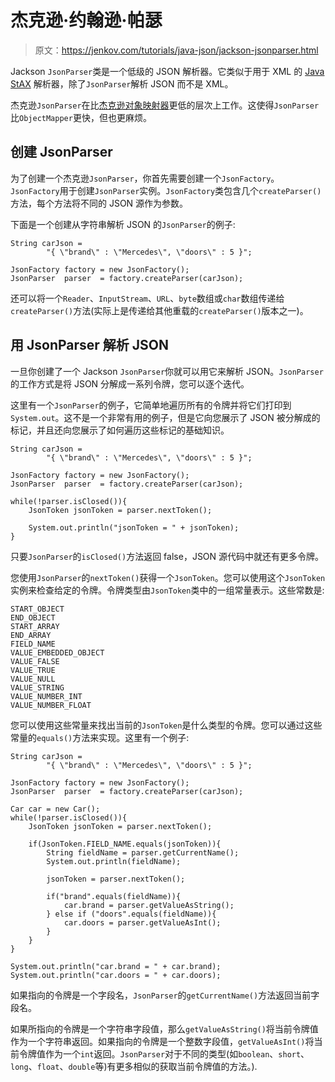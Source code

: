 # 杰克逊·约翰逊·帕瑟

> 原文：<https://jenkov.com/tutorials/java-json/jackson-jsonparser.html>

Jackson `JsonParser`类是一个低级的 JSON 解析器。它类似于用于 XML 的 [Java StAX](/java-xml/stax.html) 解析器，除了`JsonParser`解析 JSON 而不是 XML。

杰克逊`JsonParser`在比[杰克逊对象映射器](jackson-objectmapper.html)更低的层次上工作。这使得`JsonParser`比`ObjectMapper`更快，但也更麻烦。

## 创建 JsonParser

为了创建一个杰克逊`JsonParser`，你首先需要创建一个`JsonFactory`。`JsonFactory`用于创建`JsonParser`实例。`JsonFactory`类包含几个`createParser()`方法，每个方法将不同的 JSON 源作为参数。

下面是一个创建从字符串解析 JSON 的`JsonParser`的例子:

```
String carJson =
        "{ \"brand\" : \"Mercedes\", \"doors\" : 5 }";

JsonFactory factory = new JsonFactory();
JsonParser  parser  = factory.createParser(carJson);

```

还可以将一个`Reader`、`InputStream`、`URL`、`byte`数组或`char`数组传递给`createParser()`方法(实际上是传递给其他重载的`createParser()`版本之一)。

## 用 JsonParser 解析 JSON

一旦你创建了一个 Jackson `JsonParser`你就可以用它来解析 JSON。`JsonParser`的工作方式是将 JSON 分解成一系列令牌，您可以逐个迭代。

这里有一个`JsonParser`的例子，它简单地遍历所有的令牌并将它们打印到`System.out`。这不是一个非常有用的例子，但是它向您展示了 JSON 被分解成的标记，并且还向您展示了如何遍历这些标记的基础知识。

```
String carJson =
        "{ \"brand\" : \"Mercedes\", \"doors\" : 5 }";

JsonFactory factory = new JsonFactory();
JsonParser  parser  = factory.createParser(carJson);

while(!parser.isClosed()){
    JsonToken jsonToken = parser.nextToken();

    System.out.println("jsonToken = " + jsonToken);
}

```

只要`JsonParser`的`isClosed()`方法返回 false，JSON 源代码中就还有更多令牌。

您使用`JsonParser`的`nextToken()`获得一个`JsonToken`。您可以使用这个`JsonToken`实例来检查给定的令牌。令牌类型由`JsonToken`类中的一组常量表示。这些常数是:

```
START_OBJECT
END_OBJECT
START_ARRAY
END_ARRAY
FIELD_NAME
VALUE_EMBEDDED_OBJECT
VALUE_FALSE
VALUE_TRUE
VALUE_NULL
VALUE_STRING
VALUE_NUMBER_INT
VALUE_NUMBER_FLOAT

```

您可以使用这些常量来找出当前的`JsonToken`是什么类型的令牌。您可以通过这些常量的`equals()`方法来实现。这里有一个例子:

```
String carJson =
        "{ \"brand\" : \"Mercedes\", \"doors\" : 5 }";

JsonFactory factory = new JsonFactory();
JsonParser  parser  = factory.createParser(carJson);

Car car = new Car();
while(!parser.isClosed()){
    JsonToken jsonToken = parser.nextToken();

    if(JsonToken.FIELD_NAME.equals(jsonToken)){
        String fieldName = parser.getCurrentName();
        System.out.println(fieldName);

        jsonToken = parser.nextToken();

        if("brand".equals(fieldName)){
            car.brand = parser.getValueAsString();
        } else if ("doors".equals(fieldName)){
            car.doors = parser.getValueAsInt();
        }
    }
}

System.out.println("car.brand = " + car.brand);
System.out.println("car.doors = " + car.doors);

```

如果指向的令牌是一个字段名，`JsonParser`的`getCurrentName()`方法返回当前字段名。

如果所指向的令牌是一个字符串字段值，那么`getValueAsString()`将当前令牌值作为一个字符串返回。如果指向的令牌是一个整数字段值，`getValueAsInt()`将当前令牌值作为一个`int`返回。`JsonParser`对于不同的类型(如`boolean`、`short`、`long`、`float`、`double`等)有更多相似的获取当前令牌值的方法。).